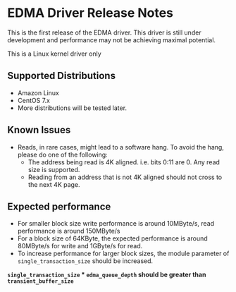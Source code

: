 # EDMA Driver Release Notes

This is the first release of the EDMA driver. This driver is still under development and performance may not be achieving maximal potential.

This is a Linux kernel driver only

## Supported Distributions

* Amazon Linux
* CentOS 7.x
* More distributions will be tested later.

## Known Issues

* Reads, in rare cases, might lead to a software hang. To avoid the hang, please do one of the following:
    * The address being read is 4K aligned. i.e. bits 0:11 are 0. Any read size is supported.
    * Reading from an address that is not 4K aligned should not cross to the next 4K page.

## Expected performance

* For smaller block size write performance is around 10MByte/s, read performance is around 150MByte/s
* For a block size of 64KByte, the expected performance is around 80MByte/s for write and 1GByte/s for read.
* To increase performance for larger block sizes, the module parameter of `single_transaction_size` should be increased.

**`single_transaction_size` * `edma_queue_depth` should be greater than `transient_buffer_size`**